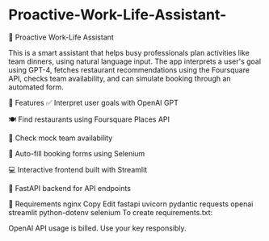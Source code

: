 # Proactive-Work-Life-Assistant-
🧠 Proactive Work-Life Assistant

This is a smart assistant that helps busy professionals plan activities like team dinners, using natural language input. The app interprets a user's goal using GPT-4, fetches restaurant recommendations using the Foursquare API, checks team availability, and can simulate booking through an automated form.

🚀 Features
  ✅ Interpret user goals with OpenAI GPT

  🍽️ Find restaurants using Foursquare Places API

  📆 Check mock team availability

  🤖 Auto-fill booking forms using Selenium

  💻 Interactive frontend built with Streamlit

  📡 FastAPI backend for API endpoints

🧪 Requirements
nginx
Copy
Edit
fastapi
uvicorn
pydantic
requests
openai
streamlit
python-dotenv
selenium
To create requirements.txt:



OpenAI API usage is billed. Use your key responsibly.
